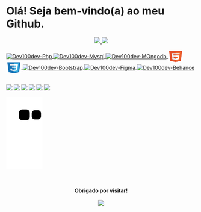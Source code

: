 # Olá! Seja bem-vindo(a) ao meu Github.
<div align="center">
  <a href="https://github.com/dev100dev">
  <img height="180em" src="https://github-readme-stats.vercel.app/api?username=dev100dev&show_icons=true&theme=merko&include_all_commits=true&count_private=true"/>
  <img height="140em" src="https://github-readme-stats.vercel.app/api/top-langs/?username=dev100dev&layout=compact&langs_count=7&theme=merko"/>
</div>
<div style="display: inline_block"><br>
  <img align="center" alt="Dev100dev-Php" height="30" width="40" src="https://cdn.jsdelivr.net/gh/devicons/devicon/icons/php/php-original.svg">
  <img align="center" alt="Dev100dev-Mysql" height="30" width="40" src="https://cdn.jsdelivr.net/gh/devicons/devicon/icons/mysql/mysql-original.svg">
  <img align="center" alt="Dev100dev-MOngodb" height="30" width="40" src="https://cdn.jsdelivr.net/gh/devicons/devicon/icons/mongodb/mongodb-original.svg">
  <img align="center" alt="Dev100dev-HTML" height="30" width="40" src="https://raw.githubusercontent.com/devicons/devicon/master/icons/html5/html5-original.svg">
  <img align="center" alt="Dev100dev-CSS" height="30" width="40" src="https://raw.githubusercontent.com/devicons/devicon/master/icons/css3/css3-original.svg">
  <img align="center" alt="Dev100dev-Bootstrap" height="30" width="40" src="https://cdn.jsdelivr.net/gh/devicons/devicon/icons/bootstrap/bootstrap-original.svg">
  <img align="center" alt="Dev100dev-Figma" height="30" width="40" src="https://cdn.jsdelivr.net/gh/devicons/devicon/icons/figma/figma-original.svg">
   <img align="center" alt="Dev100dev-Behance" height="30" width="40" src="https://cdn.jsdelivr.net/gh/devicons/devicon/icons/behance/behance-original.svg">
</div>
  
  ##
 
<div> 
  <a href="https://https://www.youtube.com/channel/UCUCd215dJXEoUJr8HfNdfuQ" target="_blank"><img src="https://img.shields.io/badge/YouTube-FF0000?style=for-the-badge&logo=youtube&logoColor=white" target="_blank"></a>
  <a href="https://instagram.com/" target="_blank"><img src="https://img.shields.io/badge/-Instagram-%23E4405F?style=for-the-badge&logo=instagram&logoColor=white" target="_blank"></a>
 	<a href="https://www.twitch.tv/" target="_blank"><img src="https://img.shields.io/badge/Twitch-9146FF?style=for-the-badge&logo=twitch&logoColor=white" target="_blank"></a>
 <a href="https://discord.gg/wagxzStdcR" target="_blank"><img src="https://img.shields.io/badge/Discord-7289DA?style=for-the-badge&logo=discord&logoColor=white" target="_blank"></a> 
  <a href = "mailto:dev100.contato@gmail.com"><img src="https://img.shields.io/badge/-Gmail-%23333?style=for-the-badge&logo=gmail&logoColor=white" target="_blank"></a>
  <a href="https://www.linkedin.com/in/rafa-contreira/" target="_blank"><img src="https://img.shields.io/badge/-LinkedIn-%230077B5?style=for-the-badge&logo=linkedin&logoColor=white" target="_blank"></a> 
 
  ![Snake animation](https://github.com/dev100dev/dev100dev/blob/output/github-contribution-grid-snake.svg)
 
</div>
  <div align="center">
<br><p align="centre"><b>Obrigado por visitar!</b></p>  
<p align="center"><img align="center" src="https://profile-counter.glitch.me/{dev100dev}/count.svg" /></p> 
<br></div>

